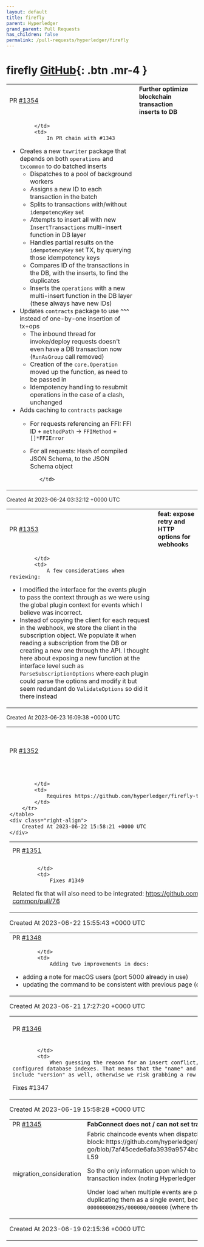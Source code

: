 ```yaml
---
layout: default
title: firefly
parent: Hyperledger
grand_parent: Pull Requests
has_children: false
permalink: /pull-requests/hyperledger/firefly
---
```


# firefly <span class="fs-3 right-align">[GitHub](https://github.com/hyperledger/firefly){: .btn .mr-4 }</span>


<div>
    <table>
        <tr>
            <td>
                PR <a href="https://github.com/hyperledger/firefly/pull/1354" class=".btn">#1354</a>
            </td>
            <td>
                <b>
                    Further optimize blockchain transaction inserts to DB
                </b>
            </td>
        </tr>
        <tr>
            <td>
                
            </td>
            <td>
                In PR chain with #1343 

- Creates a new `txwriter` package that depends on both `operations` and `txcommon` to do batched inserts
   - Dispatches to a pool of background workers
   - Assigns a new ID to each transaction in the batch
   - Splits to transactions with/without `idempotencyKey` set
   - Attempts to insert all with new `InsertTransactions` multi-insert function in DB layer
   - Handles partial results on the `idempotencyKey` set TX, by querying those idempotency keys
   - Compares ID of the transactions in the DB, with the inserts, to find the duplicates
   - Inserts the `operations` with a new multi-insert function in the DB layer (these always have new IDs)
- Updates `contracts` package to use ^^^ instead of one-by-one insertion of tx+ops
   - The inbound thread for invoke/deploy requests doesn't even have a DB transaction now (`RunAsGroup` call removed)
   - Creation of the `core.Operation` moved up the function, as need to be passed in
   - Idempotency handling to resubmit operations in the case of a clash, unchanged
- Adds caching to `contracts` package
   - For requests referencing an FFI: FFI ID + `methodPath` -> `FFIMethod` + `[]*FFIError`
   - For all requests: Hash of compiled JSON Schema, to the JSON Schema object

            </td>
        </tr>
    </table>
    <div class="right-align">
        Created At 2023-06-24 03:32:12 +0000 UTC
    </div>
</div>

<div>
    <table>
        <tr>
            <td>
                PR <a href="https://github.com/hyperledger/firefly/pull/1353" class=".btn">#1353</a>
            </td>
            <td>
                <b>
                    feat: expose retry and HTTP options for webhooks
                </b>
            </td>
        </tr>
        <tr>
            <td>
                
            </td>
            <td>
                A few considerations when reviewing:
- I modified the interface for the events plugin to pass the context through as we were using the global plugin context for events which I believe was incorrect.
- Instead of copying the client for each request in the webhook, we store the client in the subscription object. We populate it when reading a subscription from the DB or creating a new one through the API. I thought here about exposing a new function at the interface level such as `ParseSubscriptionOptions` where each plugin could parse the options and modify it but seem redundant do `ValidateOptions` so did it there instead
            </td>
        </tr>
    </table>
    <div class="right-align">
        Created At 2023-06-23 16:09:38 +0000 UTC
    </div>
</div>

<div>
    <table>
        <tr>
            <td>
                PR <a href="https://github.com/hyperledger/firefly/pull/1352" class=".btn">#1352</a>
            </td>
            <td>
                <b>
                    Add E2E test for indexing an existing ERC1155
                </b>
            </td>
        </tr>
        <tr>
            <td>
                
            </td>
            <td>
                Requires https://github.com/hyperledger/firefly-tokens-erc1155/pull/129
            </td>
        </tr>
    </table>
    <div class="right-align">
        Created At 2023-06-22 15:58:21 +0000 UTC
    </div>
</div>

<div>
    <table>
        <tr>
            <td>
                PR <a href="https://github.com/hyperledger/firefly/pull/1351" class=".btn">#1351</a>
            </td>
            <td>
                <b>
                    Use NetworkName instead of Name for definition topics
                </b>
            </td>
        </tr>
        <tr>
            <td>
                
            </td>
            <td>
                Fixes #1349

Related fix that will also need to be integrated: https://github.com/hyperledger/firefly-common/pull/76
            </td>
        </tr>
    </table>
    <div class="right-align">
        Created At 2023-06-22 15:55:43 +0000 UTC
    </div>
</div>

<div>
    <table>
        <tr>
            <td>
                PR <a href="https://github.com/hyperledger/firefly/pull/1348" class=".btn">#1348</a>
            </td>
            <td>
                <b>
                    Docs improvements
                </b>
            </td>
        </tr>
        <tr>
            <td>
                
            </td>
            <td>
                Adding two improvements in docs:

- adding a note for macOS users (port 5000 already in use)
- updating the command to be consistent with previous page (created `dev` stack but next page started `demo`)
            </td>
        </tr>
    </table>
    <div class="right-align">
        Created At 2023-06-21 17:27:20 +0000 UTC
    </div>
</div>

<div>
    <table>
        <tr>
            <td>
                PR <a href="https://github.com/hyperledger/firefly/pull/1346" class=".btn">#1346</a>
            </td>
            <td>
                <b>
                    Fix uniqueness check in InsertOrGetFFI to match indexes
                </b>
            </td>
        </tr>
        <tr>
            <td>
                
            </td>
            <td>
                When guessing the reason for an insert conflict, the query needs to exactly match the configured database indexes. That means that the "name" and "networkName" queries need to both include "version" as well, otherwise we risk grabbing a row that isn't actually a conflict.

Fixes #1347 
            </td>
        </tr>
    </table>
    <div class="right-align">
        Created At 2023-06-19 15:58:28 +0000 UTC
    </div>
</div>

<div>
    <table>
        <tr>
            <td>
                PR <a href="https://github.com/hyperledger/firefly/pull/1345" class=".btn">#1345</a>
            </td>
            <td>
                <b>
                    FabConnect does not / can not set transactionIndex and eventIndex
                </b>
            </td>
        </tr>
        <tr>
            <td>
                <span class="chip">migration_consideration</span>
            </td>
            <td>
                Fabric chaincode events when dispatched to FabConnect by the Fabric SDK do not contain the index within the block:
https://github.com/hyperledger/fabric-sdk-go/blob/7af45cede6afa3939a9574bc9948cca9fb424257/pkg/common/providers/fab/eventservice.go#L43C1-L59

So the only information upon which to build a unique `ProtocolID` for the event is the block number, and the transaction index (noting Hyperledger Fabric has a restriction of one transaction per block).

Under load when multiple events are packed into a single block in Fabric, the FireFly Core code was de-duplicating them as a single event, because they all had the same `ProtocolID`, such as `000000000295/000000/000000` (where the second and third parts are always zeros).
            </td>
        </tr>
    </table>
    <div class="right-align">
        Created At 2023-06-19 02:15:36 +0000 UTC
    </div>
</div>

